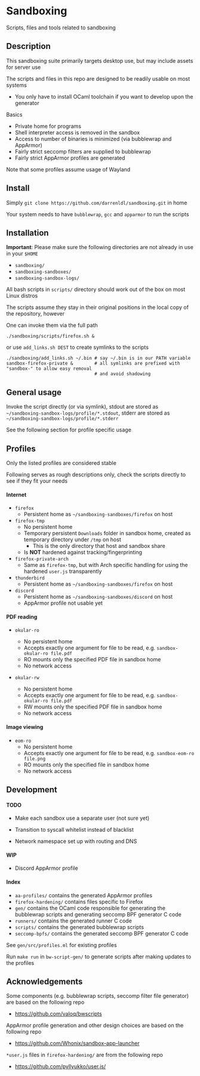 # Sandboxing

Scripts, files and tools related to sandboxing

## Description

This sandboxing suite primarily targets desktop use, but may include assets for server use

The scripts and files in this repo are designed to be readily usable on most systems

- You only have to install OCaml toolchain if you want to develop upon the generator

Basics

- Private home for programs
- Shell interpreter access is removed in the sandbox
- Access to number of binaries is minimized (via bubblewrap and AppArmor)
- Fairly strict seccomp filters are supplied to bubblewrap
- Fairly strict AppArmor profiles are generated

Note that some profiles assume usage of Wayland

## Install

Simply `git clone https://github.com/darrenldl/sandboxing.git` in home

Your system needs to have `bubblewrap`, `gcc` and `apparmor` to run the scripts

## Installation

__Important__: Please make sure the following directories are not already in use in your `$HOME`

- `sandboxing/`
- `sandboxing-sandboxes/`
- `sandboxing-sandbox-logs/`

All bash scripts in `scripts/` directory should work out of the box on most Linux distros

The scripts assume they stay in their original positions in the local copy of the repository, however

One can invoke them via the full path

```
./sandboxing/scripts/firefox.sh &
```

or use `add_links.sh DEST` to create symlinks to the scripts

```
./sandboxing/add_links.sh ~/.bin # say ~/.bin is in our PATH variable
sandbox-firefox-private &        # all symlinks are prefixed with "sandbox-" to allow easy removal
                                 # and avoid shadowing
```

## General usage

Invoke the script directly (or via symlink),
stdout are stored as `~/sandboxing-sandbox-logs/profile/*.stdout`,
stderr are stored as `~/sandboxing-sandbox-logs/profile/*.stderr`

See the following section for profile specific usage

## Profiles

Only the listed profiles are considered stable

Following serves as rough descriptions only, check the scripts directly to see if they fit your needs

#### Internet

- `firefox`
  - Persistent home as `~/sandboxing-sandboxes/firefox` on host
- `firefox-tmp`
  - No persistent home
  - Temporary persistent `Downloads` folder in sandbox home, created as temporary directory under `/tmp` on host
    - This is the only directory that host and sandbox share
  - Is __NOT__ hardened against tracking/fingerprinting
- `firefox-private-arch`
  - Same as `firefox-tmp`, but with Arch specific handling for using
    the hardened `user.js` transparently
- `thunderbird`
  - Persistent home as `~/sandboxing-sandboxes/firefox` on host
- `discord`
  - Persistent home as `~/sandboxing-sandboxes/discord` on host
  - AppArmor profile not usable yet

#### PDF reading

- `okular-ro`
  - No persistent home
  - Accepts exactly one argument for file to be read, e.g. `sandbox-okular-ro file.pdf`
  - RO mounts only the specified PDF file in sandbox home
  - No network access

- `okular-rw`
  - No persistent home
  - Accepts exactly one argument for file to be read, e.g. `sandbox-okular-ro file.pdf`
  - RW mounts only the specified PDF file in sandbox home
  - No network access

#### Image viewing

- `eom-ro`
  - No persistent home
  - Accepts exactly one argument for file to be read, e.g. `sandbox-eom-ro file.png`
  - RO mounts only the specified file in sandbox home
  - No network access

## Development

#### TODO

- Make each sandbox use a separate user (not sure yet)

- Transition to syscall whitelist instead of blacklist

- Network namespace set up with routing and DNS

#### WIP

- Discord AppArmor profile

#### Index

- `aa-profiles/` contains the generated AppArmor profiles
- `firefox-hardening/` contains files specific to Firefox
- `gen/` contains the OCaml code responsible for generating the bubblewrap scripts and generating seccomp BPF generator C code
- `runners/` contains the generated runner C code
- `scripts/` contains the generated bubblewrap scripts
- `seccomp-bpfs/` contains the generated seccomp BPF generator C code

See `gen/src/profiles.ml` for existing profiles

Run `make run` in `bw-script-gen/` to generate scripts after making updates to the profiles

## Acknowledgements

Some components (e.g. bubblewrap scripts, seccomp filter file generator) are based on the following repo

- https://github.com/valoq/bwscripts

AppArmor profile generation and other design choices are based on the following repo

- https://github.com/Whonix/sandbox-app-launcher

`*user.js` files in `firefox-hardening/` are from the following repo

- https://github.com/pyllyukko/user.js/
